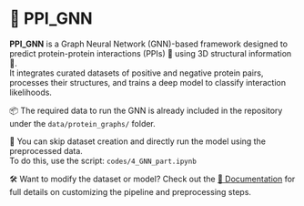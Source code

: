 # 🔬 PPI_GNN

**PPI_GNN** is a Graph Neural Network (GNN)-based framework designed to predict protein-protein interactions (PPIs) 🤝 using 3D structural information 🧬.  
It integrates curated datasets of positive and negative protein pairs, processes their structures, and trains a deep model to classify interaction likelihoods.

📦 The required data to run the GNN is already included in the repository under the `data/protein_graphs/` folder.

🚫 You can skip dataset creation and directly run the model using the preprocessed data.  
To do this, use the script: `codes/4_GNN_part.ipynb`

🛠️ Want to modify the dataset or model? Check out the [📄 Documentation](./Documentation.docx) for full details on customizing the pipeline and preprocessing steps.
